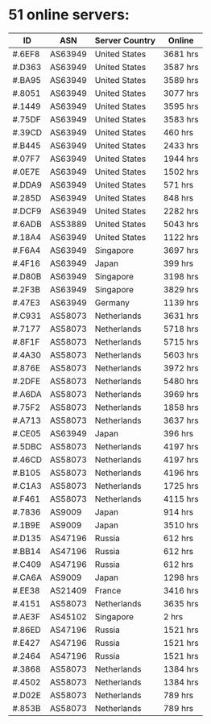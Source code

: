 # 51 online servers:

| ID | ASN | Server Country | Online |
| ------ | ------ | ------ | ------ |
| #.6EF8 | AS63949 | United States | 3681 hrs |
| #.D363 | AS63949 | United States | 3587 hrs |
| #.BA95 | AS63949 | United States | 3589 hrs |
| #.8051 | AS63949 | United States | 3077 hrs |
| #.1449 | AS63949 | United States | 3595 hrs |
| #.75DF | AS63949 | United States | 3583 hrs |
| #.39CD | AS63949 | United States | 460 hrs |
| #.B445 | AS63949 | United States | 2433 hrs |
| #.07F7 | AS63949 | United States | 1944 hrs |
| #.0E7E | AS63949 | United States | 1502 hrs |
| #.DDA9 | AS63949 | United States | 571 hrs |
| #.285D | AS63949 | United States | 848 hrs |
| #.DCF9 | AS63949 | United States | 2282 hrs |
| #.6ADB | AS53889 | United States | 5043 hrs |
| #.18A4 | AS63949 | United States | 1122 hrs |
| #.F6A4 | AS63949 | Singapore | 3697 hrs |
| #.4F16 | AS63949 | Japan | 399 hrs |
| #.D80B | AS63949 | Singapore | 3198 hrs |
| #.2F3B | AS63949 | Singapore | 3829 hrs |
| #.47E3 | AS63949 | Germany | 1139 hrs |
| #.C931 | AS58073 | Netherlands | 3631 hrs |
| #.7177 | AS58073 | Netherlands | 5718 hrs |
| #.8F1F | AS58073 | Netherlands | 5715 hrs |
| #.4A30 | AS58073 | Netherlands | 5603 hrs |
| #.876E | AS58073 | Netherlands | 3972 hrs |
| #.2DFE | AS58073 | Netherlands | 5480 hrs |
| #.A6DA | AS58073 | Netherlands | 3969 hrs |
| #.75F2 | AS58073 | Netherlands | 1858 hrs |
| #.A713 | AS58073 | Netherlands | 3637 hrs |
| #.CE05 | AS63949 | Japan | 396 hrs |
| #.5DBC | AS58073 | Netherlands | 4197 hrs |
| #.46CD | AS58073 | Netherlands | 4197 hrs |
| #.B105 | AS58073 | Netherlands | 4196 hrs |
| #.C1A3 | AS58073 | Netherlands | 1725 hrs |
| #.F461 | AS58073 | Netherlands | 4115 hrs |
| #.7836 | AS9009 | Japan | 914 hrs |
| #.1B9E | AS9009 | Japan | 3510 hrs |
| #.D135 | AS47196 | Russia | 612 hrs |
| #.BB14 | AS47196 | Russia | 612 hrs |
| #.C409 | AS47196 | Russia | 612 hrs |
| #.CA6A | AS9009 | Japan | 1298 hrs |
| #.EE38 | AS21409 | France | 3416 hrs |
| #.4151 | AS58073 | Netherlands | 3635 hrs |
| #.AE3F | AS45102 | Singapore | 2 hrs |
| #.86ED | AS47196 | Russia | 1521 hrs |
| #.E427 | AS47196 | Russia | 1521 hrs |
| #.2464 | AS47196 | Russia | 1521 hrs |
| #.3868 | AS58073 | Netherlands | 1384 hrs |
| #.4502 | AS58073 | Netherlands | 1384 hrs |
| #.D02E | AS58073 | Netherlands | 789 hrs |
| #.853B | AS58073 | Netherlands | 789 hrs |

